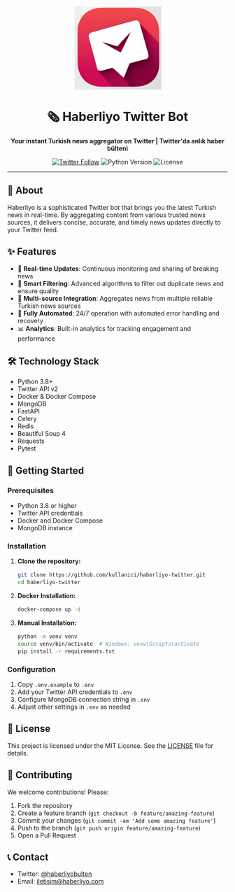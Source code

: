 <div align="center">
  <img src="assets/haberliyo-logo.png" alt="Haberliyo Logo" width="200"/>
  <h1>🗞️ Haberliyo Twitter Bot</h1>
  <p><strong>Your instant Turkish news aggregator on Twitter | Twitter'da anlık haber bülteni</strong></p>

  [![Twitter Follow](https://img.shields.io/twitter/follow/Haberliyo?style=social)](https://twitter.com/haberliyobulten)
  ![Python Version](https://img.shields.io/badge/python-3.8%2B-blue)
  ![License](https://img.shields.io/badge/license-MIT-green)
</div>

---

## 📰 About

Haberliyo is a sophisticated Twitter bot that brings you the latest Turkish news in real-time. By aggregating content from various trusted news sources, it delivers concise, accurate, and timely news updates directly to your Twitter feed.

## ✨ Features

- 🔄 **Real-time Updates**: Continuous monitoring and sharing of breaking news
- 🎯 **Smart Filtering**: Advanced algorithms to filter out duplicate news and ensure quality
- 📱 **Multi-source Integration**: Aggregates news from multiple reliable Turkish news sources
- 🤖 **Fully Automated**: 24/7 operation with automated error handling and recovery
- 📊 **Analytics**: Built-in analytics for tracking engagement and performance

## 🛠️ Technology Stack

- Python 3.8+
- Twitter API v2
- Docker & Docker Compose
- MongoDB
- FastAPI
- Celery
- Redis
- Beautiful Soup 4
- Requests
- Pytest

## 🚀 Getting Started

### Prerequisites

- Python 3.8 or higher
- Twitter API credentials
- Docker and Docker Compose
- MongoDB instance

### Installation

1. **Clone the repository:**
   ```bash
   git clone https://github.com/kullanici/haberliyo-twitter.git
   cd haberliyo-twitter
   ```

2. **Docker Installation:**
   ```bash
   docker-compose up -d
   ```

3. **Manual Installation:**
   ```bash
   python -m venv venv
   source venv/bin/activate  # Windows: venv\Scripts\activate
   pip install -r requirements.txt
   ```

### Configuration

1. Copy `.env.example` to `.env`
2. Add your Twitter API credentials to `.env`
3. Configure MongoDB connection string in `.env`
4. Adjust other settings in `.env` as needed

## 📝 License

This project is licensed under the MIT License. See the [LICENSE](LICENSE) file for details.

## 🤝 Contributing

We welcome contributions! Please:

1. Fork the repository
2. Create a feature branch (`git checkout -b feature/amazing-feature`)
3. Commit your changes (`git commit -am 'Add some amazing feature'`)
4. Push to the branch (`git push origin feature/amazing-feature`)
5. Open a Pull Request

## 📞 Contact

- Twitter: [@haberliyobulten](https://twitter.com/haberliyobulten)
- Email: [iletisim@haberliyo.com](mailto:iletisim@haberliyo.com)
